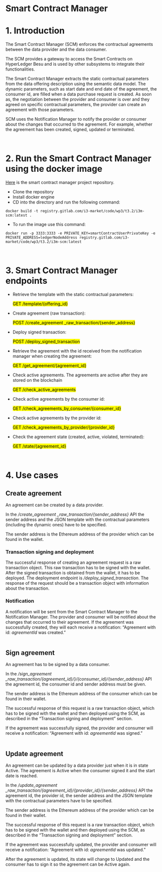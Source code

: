 <!---
#  Copyright 2020-2022 i3-MARKET Consortium:
#
#  ATHENS UNIVERSITY OF ECONOMICS AND BUSINESS - RESEARCH CENTER
#  ATOS SPAIN SA
#  EUROPEAN DIGITAL SME ALLIANCE
#  GFT ITALIA SRL
#  GUARDTIME OU
#  HOP UBIQUITOUS SL
#  IBM RESEARCH GMBH
#  IDEMIA FRANCE
#  SIEMENS AKTIENGESELLSCHAFT
#  SIEMENS SRL
#  TELESTO TECHNOLOGIES PLIROFORIKIS KAI EPIKOINONION EPE
#  UNIVERSITAT POLITECNICA DE CATALUNYA
#  UNPARALLEL INNOVATION LDA
#
#  Licensed under the Apache License, Version 2.0 (the "License");
#  you may not use this file except in compliance with the License.
#  You may obtain a copy of the License at
#
#  http://www.apache.org/licenses/LICENSE-2.0
#
#  Unless required by applicable law or agreed to in writing, software
#  distributed under the License is distributed on an "AS IS" BASIS,
#  WITHOUT WARRANTIES OR CONDITIONS OF ANY KIND, either express or implied.
#  See the License for the specific language governing permissions and
#  limitations under the License.
#
-->

# Smart Contract Manager

# 1. Introduction

The Smart Contract Manager (SCM) enforces the contractual agreements between the data provider and the data consumer.

The SCM provides a gateway to access the Smart Contracts on HyperLedger Besu and is used by other subsystems to integrate their functionalities.

The Smart Contract Manager extracts the static contractual parameters from the data offering description using the semantic data model. The dynamic parameters, such as start date and end date of the agreement, the consumer id, are filled when a data purchase request is created. As soon as, the negotiation between the provider and consumer is over and they agreed on specific contractual parameters, the provider can create an agreement with those parameters.

SCM uses the Notification Manager to notify the provider or consumer about the changes that occurred to the agreement. For example, whether the agreement has been created, signed, updated or terminated.

<br/>

# 2. Run the Smart Contract Manager using the docker image

[Here](https://gitlab.com/i3-market/code/wp3/t3.2/i3m-scm) is the smart contract manager project repository.

+ Clone the repository
+ Install docker engine
+ CD into the directory and run the following command:

```
docker build -t registry.gitlab.com/i3-market/code/wp3/t3.2/i3m-scm:latest .
```

+ To run the image use this command:

```
docker run -p 3333:3333 -e PRIVATE_KEY=smartContractUserPrivateKey -e PRIVATE_ADDRESS=ledgerNodeAddress registry.gitlab.com/i3-market/code/wp3/t3.2/i3m-scm:latest
```

<br/>

# 3. Smart Contract Manager endpoints

+ Retrieve the template with the static contractual parameters:
  
    <mark>GET /template/{offering_id}</mark>

+ Create agreement (raw transaction):
  
    <mark>POST /create_agreement _raw_transaction/{sender_address}</mark>

+ Deploy signed transaction:

    <mark>POST /deploy_signed_transaction<mark>

+ Retrieve the agreement with the id received from the notification manager when creating the agreement:

    <mark>GET /get_agreement/{agreement_id}<mark>

+ Check active agreements. The agreements are active after they are stored on the blockchain

    <mark>GET /check_active_agreements<mark>

+ Check active agreements by the consumer id:

    <mark>GET /check_agreements_by_consumer/{consumer_id}<mark>

+ Check active agreements by the provider id:

    <mark>GET /check_agreements_by_provider/{provider_id}<mark>

+ Check the agreement state (created, active, violated, terminated):

    <mark>GET /state/{agreement_id}<mark>



<br/>

# 4. Use cases

## Create agreement

An agreement can be created by a data provider.

In the */create_agreement _raw_transaction/{sender_address}* API the sender address and the JSON template with the contractual parameters (including the dynamic ones) have to be specified.

The sender address is the Ethereum address of the provider which can be found in the wallet.

### Transaction signing and deployment

The successful response of creating an agreement request is a raw transaction object. This raw transaction has to be signed with the wallet. After the signed transaction is obtained from the wallet, it has to be deployed. The deployment endpoint is */deploy_signed_transaction*. The response of the request should be a transaction object with information about the transaction.

### Notification

A notification will be sent from the Smart Contract Manager to the Notification Manager. The provider and consumer will be notified about the changes that occurred to their agreement. If the agreement was successfully created, they will each receive a notification: “Agreement with id: *agreementId* was created.”
<br/><br/>

## Sign agreement

An agreement has to be signed by a data consumer.

In the */sign_agreement _raw_transaction/{agreement_id}/}/{consumer_id}/{sender_address}* API the agreement id, the consumer id and sender address must be given.

The sender address is the Ethereum address of the consumer which can be found in their wallet.

The successful response of this request is a raw transaction object, which has to be signed with the wallet and then deployed using the SCM, as described in the “Transaction signing and deployment” section.

If the agreement was successfully signed, the provider and consumer will receive a notification: “Agreement with id: *agreementId* was signed.”
<br/><br/>

## Update agreement

An agreement can be updated by a data provider just when it is in state Active. The agreement is Active when the consumer signed it and the start date is reached.

In the */update_agreement _raw_transaction/{agreement_id}/{provider_id}/{sender_address}* API the agreement id, the provider id, the sender address and the JSON template with the contractual parameters have to be specified.

The sender address is the Ethereum address of the provider which can be found in their wallet.

The successful response of this request is a raw transaction object, which has to be signed with the wallet and then deployed using the SCM, as described in the “Transaction signing and deployment” section.

If the agreement was successfully updated, the provider and consumer will receive a notification: “Agreement with id: *agreementId* was updated.”

After the agreement is updated, its state will change to Updated and the consumer has to sign it so the agreement can be Active again.
